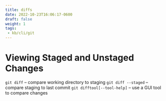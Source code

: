 ```yaml
---
title: diffs
date: 2022-10-23T16:06:17-0600
draft: false
weight: 1
tags:
 - kb/cli/git
---
```

# Viewing Staged and Unstaged Changes
`git diff` – compare working directory to staging
`git diff --staged` – compare staging to last commit
`git difftool[--tool-help]` – use a GUI tool to compare changes
